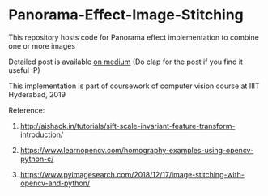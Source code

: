 # Panorama-Effect-Image-Stitching
This repository hosts code for Panorama effect implementation to combine one or more images

Detailed post is available [on medium](<https://medium.com/tech-that-works/how-does-panorama-work-image-stitching-bf1a9f0e4fa5>) (Do clap for the post if you find it useful :P)

This implementation is part of coursework of computer vision course at IIIT Hyderabad, 2019

Reference:

1. <http://aishack.in/tutorials/sift-scale-invariant-feature-transform-introduction/>

2. <https://www.learnopencv.com/homography-examples-using-opencv-python-c/>

3. <https://www.pyimagesearch.com/2018/12/17/image-stitching-with-opencv-and-python/>

   
